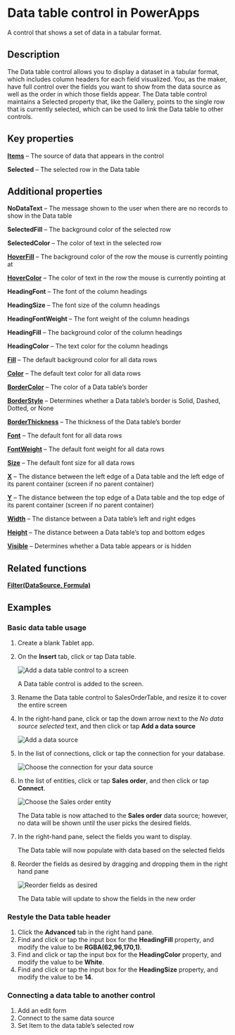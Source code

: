 <properties
	pageTitle="Data table control in PowerApps"
	description="Data table control in PowerApps."
	services="powerapps"
	documentationCenter="na"
	authors="jasongre"
	manager="kfend"
	editor=""
	tags=""/>

<tags
   ms.service="powerapps"
   ms.devlang="na"
   ms.topic="article"
   ms.tgt_pltfrm="na"
   ms.workload="na"
   ms.date="04/24/2017"
   ms.author="kfend"/>
   
# Data table control in PowerApps

A control that shows a set of data in a tabular format. 

## Description
The Data table control allows you to display a dataset in a tabular format, which includes column headers for each field visualized. You, as the maker, have full control over the fields you want to show from the data source as well as the order in which those fields appear. The Data table control maintains a Selected property that, like the Gallery, points to the single row that is currently selected, which can be used to link the Data table to other controls.  

## Key properties
[**Items**](https://powerapps.microsoft.com/en-us/tutorials/properties-core/ "Items") – The source of data that appears in the control

**Selected** – The selected row in the Data table


 ## Additional properties
**NoDataText** – The message shown to the user when there are no records to show in the Data table

**SelectedFill** – The background color of the selected row

**SelectedColor** – The color of text in the selected row

[**HoverFill**](https://powerapps.microsoft.com/en-us/tutorials/properties-color-border/ "HoverFill") – The background color of the row the mouse is currently pointing at

[**HoverColor**](https://powerapps.microsoft.com/en-us/tutorials/properties-color-border/ "HoverColor") – The color of text in the row the mouse is currently pointing at

**HeadingFont** – The font of the column headings

**HeadingSize** – The font size of the column headings

**HeadingFontWeight** – The font weight of the column headings

**HeadingFill** – The background color of the column headings

**HeadingColor** – The text color for the column headings

[**Fill**](https://powerapps.microsoft.com/en-us/tutorials/properties-color-border/ "Fill") – The default background color for all data rows

[**Color**](https://powerapps.microsoft.com/en-us/tutorials/properties-color-border/ "Color") – The default text color for all data rows

[**BorderColor**](https://powerapps.microsoft.com/en-us/tutorials/properties-color-border/ "BorderColor") – The color of a Data table’s border

[**BorderStyle**](https://powerapps.microsoft.com/en-us/tutorials/properties-color-border/ "BorderStyle") – Determines whether a Data table’s border is Solid, Dashed, Dotted, or None

[**BorderThickness**](https://powerapps.microsoft.com/en-us/tutorials/properties-color-border/ "BorderThickness") – The thickness of the Data table’s border

[**Font**](https://powerapps.microsoft.com/en-us/tutorials/properties-text/ "Font") – The default font for all data rows

[**FontWeight**](https://powerapps.microsoft.com/en-us/tutorials/properties-text/ "FontWeight") – The default font weight for all data rows

[**Size**](https://powerapps.microsoft.com/en-us/tutorials/properties-text/ "Size") – The default font size for all data rows

[**X**](https://powerapps.microsoft.com/en-us/tutorials/properties-size-location/ "X") – The distance between the left edge of a Data table and the left edge of its parent container (screen if no parent container)

[**Y**](https://powerapps.microsoft.com/en-us/tutorials/properties-size-location/ "Y") – The distance between the top edge of a Data table and the top edge of its parent container (screen if no parent container)

[**Width**](https://powerapps.microsoft.com/en-us/tutorials/properties-size-location/ "Width") – The distance between a Data table’s left and right edges

[**Height**](https://powerapps.microsoft.com/en-us/tutorials/properties-size-location/ "Height") – The distance between a Data table’s top and bottom edges

[**Visible**](https://powerapps.microsoft.com/en-us/tutorials/properties-core/ "Visible") – Determines whether a Data table appears or is hidden


## Related functions
[**Filter(DataSource, Formula)**](https://powerapps.microsoft.com/en-us/tutorials/function-filter-lookup/ "Filter(DataSource, Formula)")

## Examples
### Basic data table usage 
1. Create a blank Tablet app.
2. On the **Insert** tab, click or tap Data table.

   ![Add a data table control to a screen](Media/insertDataTable.png "Add a data table control to a screen")

   A Data table control is added to the screen. 

3. Rename the Data table control to SalesOrderTable, and resize it to cover the entire screen 
4. In the right-hand pane, click or tap the down arrow next to the *No data source selected* text, and then click or tap **Add a data source**

   ![Add a data source](Media/addDataToDataTable.png "Add a data source")
    
5. In the list of connections, click or tap the connection for your database.

   ![Choose the connection for your data source](Media/chooseCDSDataTable.png "Choose your data connection")

6. In the list of entities, click or tap **Sales order**, and then click or tap **Connect**.

   ![Choose the **Sales order** entity](Media/chooseSODataTable.png "Choose the Sales order entity")

   The Data table is now attached to the **Sales order** data source; however, no data will be shown until the user picks the desired fields.   

7. In the right-hand pane, select the fields you want to display.  

   The Data table will now populate with data based on the selected fields
   <!-- Add image -->

8. Reorder the fields as desired by dragging and dropping them in the right hand pane

   ![Reorder fields as desired](Media/fieldReorderDataTable.png)

   The Data table will update to show the fields in the new order
   <!-- Add image --> 

### Restyle the Data table header
1. Click the **Advanced** tab in the right hand pane.
2. Find and click or tap the input box for the **HeadingFill** property, and modify the value to be **RGBA(62,96,170,1)**.
3. Find and click or tap the input box for the **HeadingColor** property, and modify the value to be **White**.
4. Find and click or tap the input box for the **HeadingSize** property, and modify the value to be **14**. 
<!-- Add image --> 

### Connecting a data table to another control
1. Add an edit form 
2. Connect to the same data source
3. Set Item to the data table’s selected row
